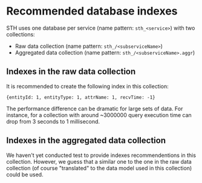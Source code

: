 # Recommended database indexes

STH uses one database per service (name pattern: `sth_<service>`) with two collections:

-   Raw data collection (name pattern: `sth_/<subserviceName>`)
-   Aggregated data collection (name pattern: `sth_/<subserviceName>.aggr`)

## Indexes in the raw data collection

It is recommended to create the following index in this collection:

```
{entityId: 1, entityType: 1, attrName: 1, recvTime: -1}
```

The performance difference can be dramatic for large sets of data. For instance, for a collection with around ~3000000
query execution time can drop from 3 seconds to 1 millisecond.

## Indexes in the aggregated data collection

We haven't yet conducted test to provide indexes recommendentions in this collection. However, we guess that a similar
one to the one in the raw data collection (of course "translated" to the data model used in this collection) could be
used.
